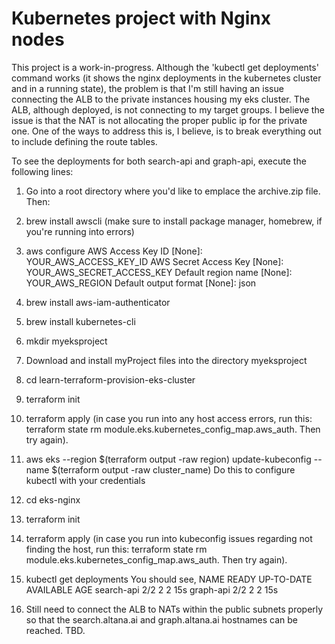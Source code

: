 # Kubernetes project with Nginx nodes

This project is a work-in-progress.  Although the 'kubectl get deployments' command works (it shows the nginx deployments in the kubernetes cluster and in a running state), the problem is that I'm still having an issue connecting the ALB to the private instances housing my eks cluster.  The ALB, although deployed, is not connecting to my target groups.  I believe the issue is that the NAT is not allocating the proper public ip for the private one.  One of the ways to address this is, I believe, is to break everything out to include defining the route tables.

To see the deployments for both search-api and graph-api, execute the following lines:

1. Go into a root directory where you'd like to emplace the archive.zip file.  Then:

2. brew install awscli (make sure to install package manager, homebrew, if you're running into errors)

3. aws configure
AWS Access Key ID [None]: YOUR_AWS_ACCESS_KEY_ID
AWS Secret Access Key [None]: YOUR_AWS_SECRET_ACCESS_KEY
Default region name [None]: YOUR_AWS_REGION
Default output format [None]: json

4. brew install aws-iam-authenticator

5. brew install kubernetes-cli

6. mkdir myeksproject

7. Download and install myProject files into the directory myeksproject

8. cd learn-terraform-provision-eks-cluster

9. terraform init

10. terraform apply (in case you run into any host access errors, run this: terraform state rm module.eks.kubernetes_config_map.aws_auth.  Then try again).

11. aws eks --region $(terraform output -raw region) update-kubeconfig --name $(terraform output -raw cluster_name)
Do this to configure kubectl with your credentials

12. cd eks-nginx

13. terraform init

14. terraform apply (in case you run into kubeconfig issues regarding not finding the host, run this: terraform state rm module.eks.kubernetes_config_map.aws_auth.  Then try again).

15. kubectl get deployments
You should see,
NAME         READY   UP-TO-DATE   AVAILABLE   AGE
search-api   2/2     2            2           15s
graph-api    2/2     2            2           15s

16. Still need to connect the ALB to NATs within the public subnets properly so that the search.altana.ai and graph.altana.ai hostnames can be reached.  TBD.
